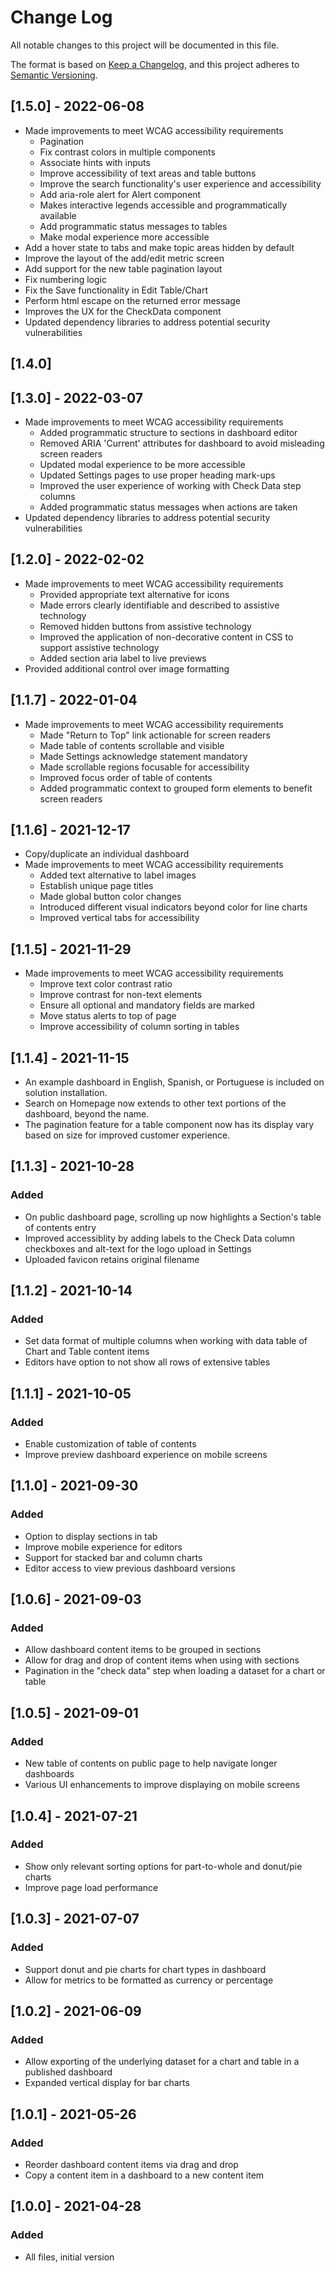 # Change Log

All notable changes to this project will be documented in this file.

The format is based on [Keep a Changelog](https://keepachangelog.com/en/1.0.0/),
and this project adheres to [Semantic Versioning](https://semver.org/spec/v2.0.0.html).

## [1.5.0] - 2022-06-08

- Made improvements to meet WCAG accessibility requirements
  - Pagination
  - Fix contrast colors in multiple components
  - Associate hints with inputs
  - Improve accessibility of text areas and table buttons
  - Improve the search functionality's user experience and accessibility
  - Add aria-role alert for Alert component
  - Makes interactive legends accessible and programmatically available
  - Add programmatic status messages to tables
  - Make modal experience more accessible
- Add a hover state to tabs and make topic areas hidden by default
- Improve the layout of the add/edit metric screen
- Add support for the new table pagination layout
- Fix numbering logic
- Fix the Save functionality in Edit Table/Chart
- Perform html escape on the returned error message
- Improves the UX for the CheckData component
- Updated dependency libraries to address potential security vulnerabilities

## [1.4.0]

## [1.3.0] - 2022-03-07

- Made improvements to meet WCAG accessibility requirements
  - Added programmatic structure to sections in dashboard editor
  - Removed ARIA 'Current' attributes for dashboard to avoid misleading screen readers
  - Updated modal experience to be more accessible
  - Updated Settings pages to use proper heading mark-ups
  - Improved the user experience of working with Check Data step columns
  - Added programmatic status messages when actions are taken
- Updated dependency libraries to address potential security vulnerabilities

## [1.2.0] - 2022-02-02

- Made improvements to meet WCAG accessibility requirements
  - Provided appropriate text alternative for icons
  - Made errors clearly identifiable and described to assistive technology
  - Removed hidden buttons from assistive technology
  - Improved the application of non-decorative content in CSS to support assistive technology
  - Added section aria label to live previews
- Provided additional control over image formatting

## [1.1.7] - 2022-01-04

- Made improvements to meet WCAG accessibility requirements
  - Made "Return to Top" link actionable for screen readers
  - Made table of contents scrollable and visible
  - Made Settings acknowledge statement mandatory
  - Made scrollable regions focusable for accessibility
  - Improved focus order of table of contents
  - Added programmatic context to grouped form elements to benefit screen readers

## [1.1.6] - 2021-12-17

- Copy/duplicate an individual dashboard
- Made improvements to meet WCAG accessibility requirements
  - Added text alternative to label images
  - Establish unique page titles
  - Made global button color changes
  - Introduced different visual indicators beyond color for line charts
  - Improved vertical tabs for accessibility

## [1.1.5] - 2021-11-29

- Made improvements to meet WCAG accessibility requirements
  - Improve text color contrast ratio
  - Improve contrast for non-text elements
  - Ensure all optional and mandatory fields are marked
  - Move status alerts to top of page
  - Improve accessibility of column sorting in tables

## [1.1.4] - 2021-11-15

- An example dashboard in English, Spanish, or Portuguese is included on solution installation.
- Search on Homepage now extends to other text portions of the dashboard, beyond the name.
- The pagination feature for a table component now has its display vary based on size for improved customer experience.

## [1.1.3] - 2021-10-28

### Added

- On public dashboard page, scrolling up now highlights a Section's table of contents entry
- Improved accessiblity by adding labels to the Check Data column checkboxes and alt-text for the logo upload in Settings
- Uploaded favicon retains original filename

## [1.1.2] - 2021-10-14

### Added

- Set data format of multiple columns when working with data table of Chart and Table content items
- Editors have option to not show all rows of extensive tables

## [1.1.1] - 2021-10-05

### Added

- Enable customization of table of contents
- Improve preview dashboard experience on mobile screens

## [1.1.0] - 2021-09-30

### Added

- Option to display sections in tab
- Improve mobile experience for editors
- Support for stacked bar and column charts
- Editor access to view previous dashboard versions

## [1.0.6] - 2021-09-03

### Added

- Allow dashboard content items to be grouped in sections
- Allow for drag and drop of content items when using with sections
- Pagination in the "check data" step when loading a dataset for a chart or table

## [1.0.5] - 2021-09-01

### Added

- New table of contents on public page to help navigate longer dashboards
- Various UI enhancements to improve displaying on mobile screens

## [1.0.4] - 2021-07-21

### Added

- Show only relevant sorting options for part-to-whole and donut/pie charts
- Improve page load performance

## [1.0.3] - 2021-07-07

### Added

- Support donut and pie charts for chart types in dashboard
- Allow for metrics to be formatted as currency or percentage

## [1.0.2] - 2021-06-09

### Added

- Allow exporting of the underlying dataset for a chart and table in a published dashboard
- Expanded vertical display for bar charts

## [1.0.1] - 2021-05-26

### Added

- Reorder dashboard content items via drag and drop
- Copy a content item in a dashboard to a new content item

## [1.0.0] - 2021-04-28

### Added

- All files, initial version
